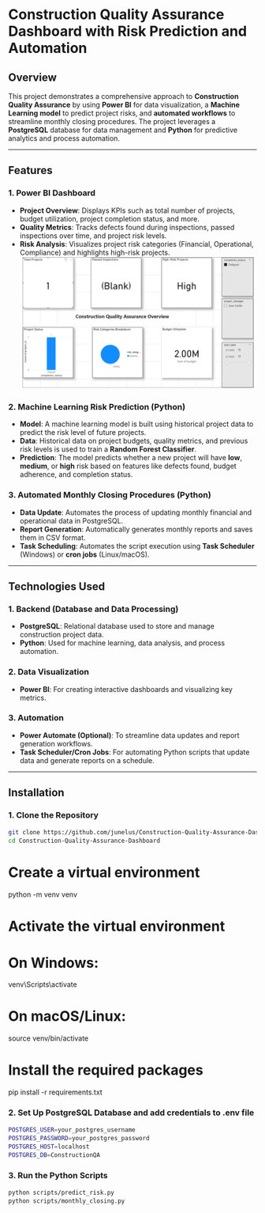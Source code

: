 # Construction Quality Assurance Dashboard with Risk Prediction and Automation

## Overview

This project demonstrates a comprehensive approach to **Construction Quality Assurance** by using **Power BI** for data visualization, a **Machine Learning model** to predict project risks, and **automated workflows** to streamline monthly closing procedures. The project leverages a **PostgreSQL** database for data management and **Python** for predictive analytics and process automation.

---

## Features

### 1. **Power BI Dashboard**
   - **Project Overview**: Displays KPIs such as total number of projects, budget utilization, project completion status, and more.
   - **Quality Metrics**: Tracks defects found during inspections, passed inspections over time, and project risk levels.
   - **Risk Analysis**: Visualizes project risk categories (Financial, Operational, Compliance) and highlights high-risk projects.
   ![img.png](img.png)

### 2. **Machine Learning Risk Prediction (Python)**
   - **Model**: A machine learning model is built using historical project data to predict the risk level of future projects.
   - **Data**: Historical data on project budgets, quality metrics, and previous risk levels is used to train a **Random Forest Classifier**.
   - **Prediction**: The model predicts whether a new project will have **low**, **medium**, or **high** risk based on features like defects found, budget adherence, and completion status.

### 3. **Automated Monthly Closing Procedures (Python)**
   - **Data Update**: Automates the process of updating monthly financial and operational data in PostgreSQL.
   - **Report Generation**: Automatically generates monthly reports and saves them in CSV format.
   - **Task Scheduling**: Automates the script execution using **Task Scheduler** (Windows) or **cron jobs** (Linux/macOS).

---

## Technologies Used

### 1. **Backend (Database and Data Processing)**
   - **PostgreSQL**: Relational database used to store and manage construction project data.
   - **Python**: Used for machine learning, data analysis, and process automation.

### 2. **Data Visualization**
   - **Power BI**: For creating interactive dashboards and visualizing key metrics.

### 3. **Automation**
   - **Power Automate (Optional)**: To streamline data updates and report generation workflows.
   - **Task Scheduler/Cron Jobs**: For automating Python scripts that update data and generate reports on a schedule.

---

## Installation

### 1. Clone the Repository

```bash
git clone https://github.com/junelus/Construction-Quality-Assurance-Dashboard.git
cd Construction-Quality-Assurance-Dashboard
```
# Create a virtual environment
python -m venv venv

# Activate the virtual environment
# On Windows:
venv\Scripts\activate
# On macOS/Linux:
source venv/bin/activate

# Install the required packages
pip install -r requirements.txt

### 2. Set Up PostgreSQL Database and add credentials to .env file

```bash
POSTGRES_USER=your_postgres_username
POSTGRES_PASSWORD=your_postgres_password
POSTGRES_HOST=localhost
POSTGRES_DB=ConstructionQA
```

### 3. Run the Python Scripts

```bash
python scripts/predict_risk.py
python scripts/monthly_closing.py
```


